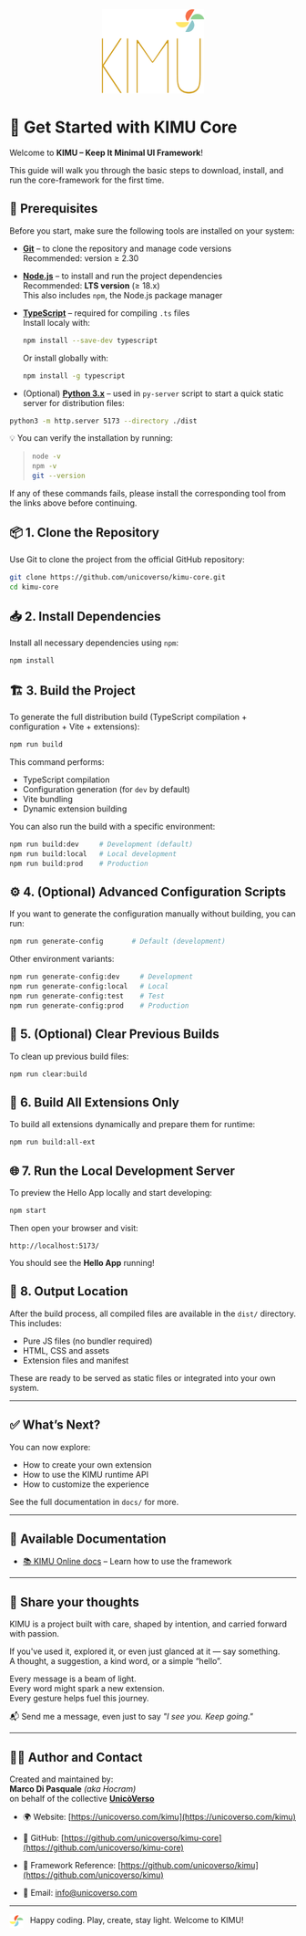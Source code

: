 <p align="center">
  <a href="https://unicoverso.com/kimu" target="_blank">
    <img src="images/logo_kimu.png" alt="KIMU Logo" width="180" />
  </a>
</p>

# 🚀 Get Started with KIMU Core

Welcome to **KIMU – Keep It Minimal UI Framework**!  

This guide will walk you through the basic steps to download, install, and run the core-framework for the first time.

## 🔧 Prerequisites

Before you start, make sure the following tools are installed on your system:

- [**Git**](https://git-scm.com/) – to clone the repository and manage code versions  
  Recommended: version ≥ 2.30

- [**Node.js**](https://nodejs.org/) – to install and run the project dependencies  
  Recommended: **LTS version** (≥ 18.x)  
  This also includes `npm`, the Node.js package manager

- [**TypeScript**](https://www.typescriptlang.org/) – required for compiling `.ts` files  
  Install localy with:  
  ```bash
  npm install --save-dev typescript
  ```
  Or install globally with: 
  ```bash
  npm install -g typescript
  ```

- (Optional) [**Python 3.x**](https://www.python.org/downloads/) – used in `py-server` script to start a quick static server for distribution files: 
```bash
python3 -m http.server 5173 --directory ./dist
  ```
  
💡 You can verify the installation by running:  
> ```bash
> node -v
> npm -v
> git --version
> ```

If any of these commands fails, please install the corresponding tool from the links above before continuing.


## 📦 1. Clone the Repository

Use Git to clone the project from the official GitHub repository:

```bash
git clone https://github.com/unicoverso/kimu-core.git
cd kimu-core
```


## 📥 2. Install Dependencies

Install all necessary dependencies using `npm`:

```bash
npm install
```


## 🏗️ 3. Build the Project

To generate the full distribution build (TypeScript compilation + configuration + Vite + extensions):

```bash
npm run build
```

This command performs:

- TypeScript compilation
- Configuration generation (for `dev` by default)
- Vite bundling
- Dynamic extension building

You can also run the build with a specific environment:

```bash
npm run build:dev     # Development (default)
npm run build:local   # Local development
npm run build:prod    # Production
```

## ⚙️ 4. (Optional) Advanced Configuration Scripts

If you want to generate the configuration manually without building, you can run:

```bash
npm run generate-config       # Default (development)
```

Other environment variants:

```bash
npm run generate-config:dev     # Development
npm run generate-config:local   # Local
npm run generate-config:test    # Test
npm run generate-config:prod    # Production
```


## 🧹 5. (Optional) Clear Previous Builds

To clean up previous build files:

```bash
npm run clear:build
```


## 🔧 6. Build All Extensions Only

To build all extensions dynamically and prepare them for runtime:

```bash
npm run build:all-ext
```


## 🌐 7. Run the Local Development Server

To preview the Hello App locally and start developing:

```bash
npm start
```

Then open your browser and visit:

```
http://localhost:5173/
```

You should see the **Hello App** running!


## 📁 8. Output Location

After the build process, all compiled files are available in the `dist/` directory.    
This includes:
- Pure JS files (no bundler required)
- HTML, CSS and assets
- Extension files and manifest

These are ready to be served as static files or integrated into your own system.

---

## ✅ What’s Next?

You can now explore:
- How to create your own extension
- How to use the KIMU runtime API
- How to customize the experience

See the full documentation in `docs/` for more.

---

## 📖 Available Documentation

- [📚 KIMU Online docs](https://unicoverso.com/kimu/docs) – Learn how to use the framework

---

## 💌 Share your thoughts

KIMU is a project built with care, shaped by intention, and carried forward with passion.

If you've used it, explored it, or even just glanced at it — say something.  
A thought, a suggestion, a kind word, or a simple “hello”.

Every message is a beam of light.  
Every word might spark a new extension.  
Every gesture helps fuel this journey.

📬 Send me a message, even just to say *"I see you. Keep going."* 

---

## 🧑‍💻 Author and Contact

Created and maintained by:  
**Marco Di Pasquale** *(aka Hocram)*  
on behalf of the collective **[UnicòVerso](https://unicoverso.com)**

- 🌍 Website: [https://unicoverso.com/kimu](https://unicoverso.com/kimu)  

- 🐙 GitHub: [https://github.com/unicoverso/kimu-core](https://github.com/unicoverso/kimu-core)  

- 🚀 Framework Reference: [https://github.com/unicoverso/kimu](https://github.com/unicoverso/kimu)  

- 📩 Email: [info@unicoverso.com](mailto:info@unicoverso.com)

---

<p>
  <img src="images/icon.svg" alt="KIMU Icon" width="24" style="vertical-align: middle; margin-right: 8px;" />
  Happy coding. Play, create, stay light. Welcome to KIMU!
</p>
